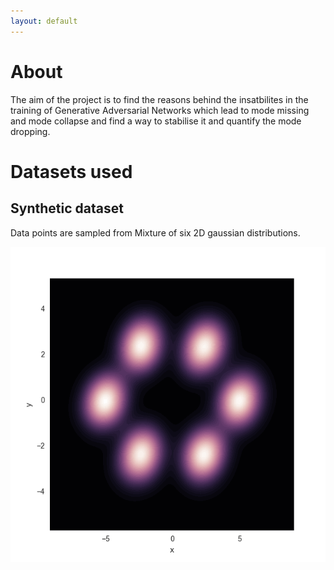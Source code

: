 ```yaml
---
layout: default
---
```

# About

The aim of the project is to find the reasons behind the insatbilites in the training of Generative Adversarial Networks which lead to mode missing and mode collapse and find a way to stabilise it and quantify the mode dropping.

# Datasets used

## Synthetic dataset

Data points are sampled from Mixture of six 2D gaussian distributions.

![](https://github.com/RahulVallivel/Analysing-Mode-missing/blob/master/1.png)
